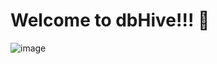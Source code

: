 # Welcome to dbHive!!! 🐝

![image](https://user-images.githubusercontent.com/92418658/205028570-0cdf16cc-75ad-4d53-8262-6e76387d97b9.png)
